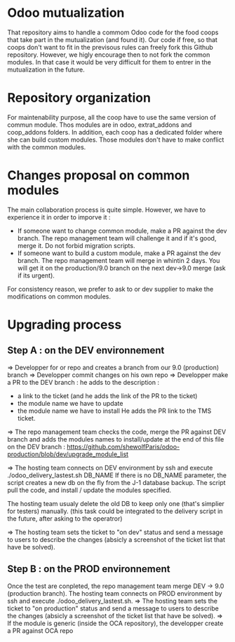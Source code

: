 Odoo mutualization
============

That repository aims to handle a commom Odoo code for the food coops that take part in the mutualization (and found it).
Our code if free, so that coops don't want to fit in the previsous rules can freely fork this Github repository. However, we higly encourage then to not fork the common modules. In that case it would be very difficult for them to entrer in the mutualization in the future.

Repository organization
============
For maintenability purpose, all the coop have to use the same version of commun module. Thos modules are in odoo, extrat_addons and coop_addons folders.
In addition, each coop has a dedicated folder where she can build custom modules. Those modules don't have to make conflict with the common modules.

Changes proposal on common modules
============
The main collaboration process is quite simple. However, we have to experience it in order to imporve it :
* If someone want to change common module, make a PR against the dev branch. The repo management team will challenge it and if it's good, merge it. Do not forbid migration scripts.
* If someone want to build a custom module, make a PR against the dev branch. The repo management team will merge in whintin 2 days. You will get it on the production/9.0 branch on the next dev->9.0  merge (ask if its urgent).

For consistency reason, we prefer to ask to or dev supplier to make the modifications on common modules.

Upgrading process
============
Step A : on the DEV environnement
-------------
=> Developper for or repo and creates a branch from our 9.0 (production) branch
=> Developper commit changes on his own repo
=> Developper make a PR to the DEV branch : he adds to the description :
- a link to the ticket  (and he adds the link of the PR to the ticket)
- the module name we have to update
- the module name we have to install
He adds the PR link to the TMS ticket.

=> The repo management team checks the code, merge the PR against DEV branch and adds the modules names to install/update at the end of this file on the DEV branch : https://github.com/shewolfParis/odoo-production/blob/dev/upgrade_module_list

=> The hosting team connects on DEV environment by ssh and execute ./odoo_delivery_lastest.sh DB_NAME
If there is no DB_NAME parameter, the script creates a new db on the fly from the J-1 database backup.
The script pull the code, and install / update the modules specified.

The hosting team usualy delete the old DB to keep only one (that's simplier for testers) manually. (this task could be integrated to the delivery script in the future, after asking to the operatror)

=> The hosting team sets the ticket to "on dev" status and send a message to users to describe the changes (absicly a screenshot of the ticket list that have be solved).

Step B : on the PROD environnement
-------------
Once the test are conpleted, the repo management team merge DEV -> 9.0 (production branch). The hosting team connects on PROD environment by ssh and execute ./odoo_delivery_lastest.sh.
=> The hosting team sets the ticket to "on production" status and send a message to users to describe the changes (absicly a screenshot of the ticket list that have be solved).
=> If the module is generic (inside the OCA repository), the developper create a PR against OCA repo
